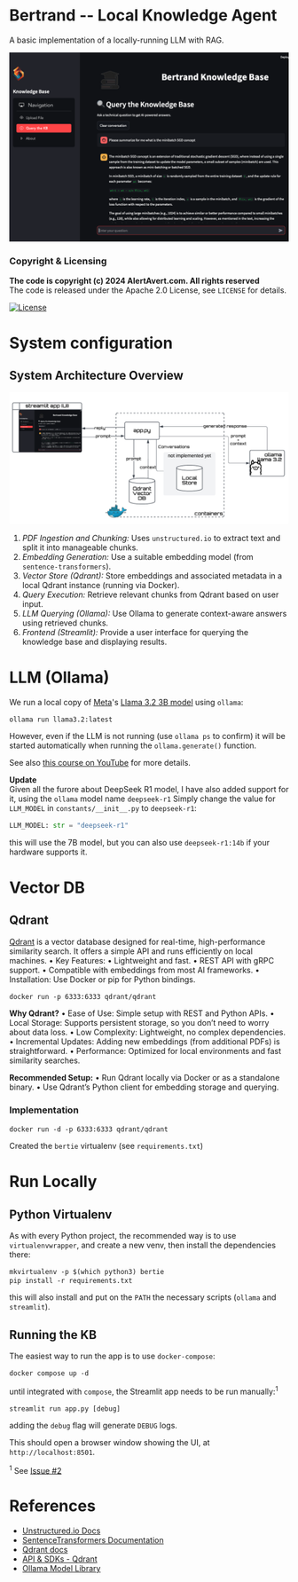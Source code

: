 # Bertrand -- Local Knowledge Agent

A basic implementation of a locally-running LLM with RAG.

![Bertrand](static/screenshot.png)

### Copyright & Licensing

**The code is copyright (c) 2024 AlertAvert.com. All rights reserved**<br>
The code is released under the Apache 2.0 License, see `LICENSE` for details.

[![License](https://img.shields.io/badge/License-Apache%202.0-blue.svg)](https://opensource.org/licenses/Apache-2.0)


# System configuration

## System Architecture Overview

![Architecture](static/arch.png)


1.	*PDF Ingestion and Chunking:*
	Uses `unstructured.io` to extract text and split it into manageable chunks.
2.	*Embedding Generation:*
	Use a suitable embedding model (from `sentence-transformers`).
3.	*Vector Store (Qdrant):*
	Store embeddings and associated metadata in a local Qdrant instance (running via Docker).
4.	*Query Execution:*
	Retrieve relevant chunks from Qdrant based on user input.
5.	*LLM Querying (Ollama):*
	Use Ollama to generate context-aware answers using retrieved chunks.
6.	*Frontend (Streamlit):*
	Provide a user interface for querying the knowledge base and displaying results.


# LLM (Ollama)
We run a local copy of [Meta](https://meta.com)'s [Llama 3.2 3B model](https://ollama.com/library/llama3.2) using `ollama`:

```shell
ollama run llama3.2:latest
```

However, even if the LLM is not running (use `ollama ps` to confirm) it will be started automatically when running the `ollama.generate()` function.

See also [this course on YouTube](https://youtu.be/GWB9ApTPTv4) for more details.

**Update**<br/>
Given all the furore about DeepSeek R1 model, I have also added support for it, using the `ollama` model name `deepseek-r1`
Simply change the value for `LLM_MODEL` in `constants/__init__.py` to `deepseek-r1`:

```python
LLM_MODEL: str = "deepseek-r1"
```

this will use the 7B model, but you can also use `deepseek-r1:14b` if your hardware supports it.

# Vector DB

## Qdrant

[Qdrant](https://qdrant.tech) is a vector database designed for real-time, high-performance similarity search. It offers a simple API and runs efficiently on local machines.
	•	Key Features:
	•	Lightweight and fast.
	•	REST API with gRPC support.
	•	Compatible with embeddings from most AI frameworks.
	•	Installation: Use Docker or pip for Python bindings.

```shell
docker run -p 6333:6333 qdrant/qdrant
```


**Why Qdrant?**
	•	Ease of Use: Simple setup with REST and Python APIs.
	•	Local Storage: Supports persistent storage, so you don’t need to worry about data loss.
	•	Low Complexity: Lightweight, no complex dependencies.
	•	Incremental Updates: Adding new embeddings (from additional PDFs) is straightforward.
	•	Performance: Optimized for local environments and fast similarity searches.

**Recommended Setup:**
	•	Run Qdrant locally via Docker or as a standalone binary.
	•	Use Qdrant’s Python client for embedding storage and querying.

### Implementation

```shell title='Run Qdrant'
docker run -d -p 6333:6333 qdrant/qdrant
```

Created the `bertie` virtualenv (see `requirements.txt`)

# Run Locally

## Python Virtualenv
As with every Python project, the recommended way is to use `virtualenvwrapper`, and create a new venv, then install the dependencies there:

```shell
mkvirtualenv -p $(which python3) bertie
pip install -r requirements.txt
```
this will also install and put on the `PATH` the necessary scripts (`ollama` and `streamlit`).

## Running the KB

The easiest way to run the app is to use `docker-compose`:

```shell
docker compose up -d
```
until integrated with `compose`, the Streamlit app needs to be run manually:<sup>1</sup>

```shell
streamlit run app.py [debug]
```
adding the `debug` flag will generate `DEBUG` logs.

This should open a browser window showing the UI, at `http://localhost:8501`.

<sup>1</sup> See [Issue #2](https://github.com/alertavert/bertrand/issues/2)


# References

- [Unstructured.io Docs](https://unstructured.io/)
- [SentenceTransformers Documentation](https://www.sbert.net/)
- [Qdrant docs](https://qdrant.tech/documentation/)
- [API & SDKs - Qdrant](https://qdrant.tech/documentation/interfaces/)
- [Ollama Model Library](https://github.com/ollama/ollama?tab=readme-ov-file#model-library)

